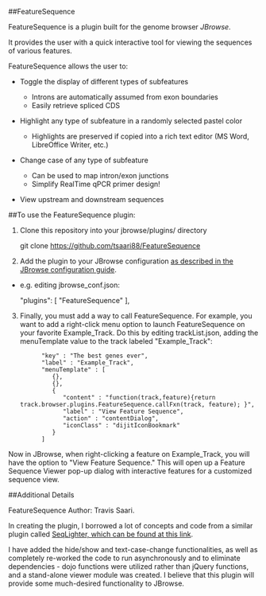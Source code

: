 ##FeatureSequence

FeatureSequence is a plugin built for the genome browser _JBrowse_.

It provides the user with a quick interactive tool for viewing the sequences of various features.

FeatureSequence allows the user to:

* Toggle the display of different types of subfeatures
  * Introns are automatically assumed from exon boundaries
  * Easily retrieve spliced CDS

* Highlight any type of subfeature in a randomly selected pastel color
  * Highlights are preserved if copied into a rich text editor (MS Word, LibreOffice Writer, etc.)

* Change case of any type of subfeature
  * Can be used to map intron/exon junctions
  * Simplify RealTime qPCR primer design!

* View upstream and downstream sequences


##To use the FeatureSequence plugin:

1. Clone this repository into your jbrowse/plugins/ directory

    git clone https://github.com/tsaari88/FeatureSequence

2. Add the plugin to your JBrowse configuration [as described in the JBrowse configuration guide](http://gmod.org/wiki/JBrowse_Configuration_Guide#Using_Plugins).

  * e.g. editing jbrowse_conf.json:    

    "plugins": [ "FeatureSequence" ],

3. Finally, you must add a way to call FeatureSequence.
For example, you want to add a right-click menu option to launch FeatureSequence on your favorite Example_Track.
Do this by editing trackList.json, adding the menuTemplate value to the track labeled "Example_Track":

             "key" : "The best genes ever",
             "label" : "Example_Track",
             "menuTemplate" : [
                {},
                {},
                {
                   "content" : "function(track,feature){return track.browser.plugins.FeatureSequence.callFxn(track, feature); }",
                   "label" : "View Feature Sequence",
                   "action" : "contentDialog",
                   "iconClass" : "dijitIconBookmark"
                }
             ]

Now in JBrowse, when right-clicking a feature on Example_Track, you will have the option to "View Feature Sequence."
This will open up a Feature Sequence Viewer pop-up dialog with interactive features for a customized sequence view.

##Additional Details

FeatureSequence Author: Travis Saari.

In creating the plugin, I borrowed a lot of concepts and code from a similar plugin called [SeqLighter, which can be found at this link](https://github.com/Arabidopsis-Information-Portal/SeqLighter).

I have added the hide/show and text-case-change functionalities, as well as completely re-worked the code to run asynchronously and to eliminate dependencies - dojo functions were utilized rather than jQuery functions, and a stand-alone viewer module was created. I believe that this plugin will provide some much-desired functionality to JBrowse.
